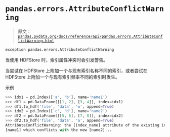 # `pandas.errors.AttributeConflictWarning`

> 原文：[`pandas.pydata.org/docs/reference/api/pandas.errors.AttributeConflictWarning.html`](https://pandas.pydata.org/docs/reference/api/pandas.errors.AttributeConflictWarning.html)

```py
exception pandas.errors.AttributeConflictWarning
```

当使用 HDFStore 时，索引属性冲突时会引发警告。

当尝试在 HDFStore 上附加一个与现有索引名称不同的索引，或者尝试在 HDFStore 上附加一个与现有索引频率不同的索引时发生。

示例

```py
>>> idx1 = pd.Index(['a', 'b'], name='name1')
>>> df1 = pd.DataFrame([[1, 2], [3, 4]], index=idx1)
>>> df1.to_hdf('file', 'data', 'w', append=True)  
>>> idx2 = pd.Index(['c', 'd'], name='name2')
>>> df2 = pd.DataFrame([[5, 6], [7, 8]], index=idx2)
>>> df2.to_hdf('file', 'data', 'a', append=True)  
AttributeConflictWarning: the [index_name] attribute of the existing index is
[name1] which conflicts with the new [name2]... 
```
